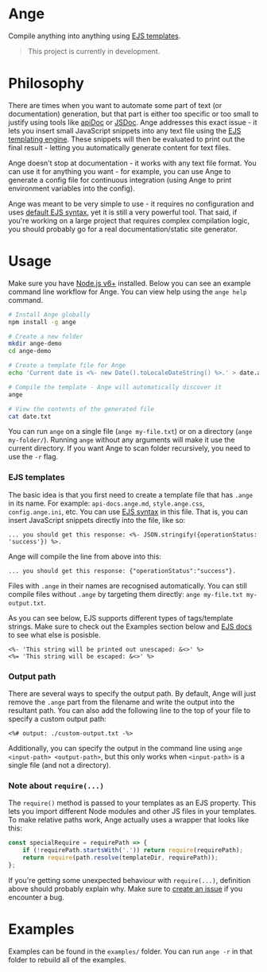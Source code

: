 # Ange

Compile anything into anything using [EJS templates](http://ejs.co/).

> This project is currently in development.

# Philosophy

There are times when you want to automate some part of text (or documentation) generation, but that part is either too
specific or too small to justify using tools like [apiDoc](http://apidocjs.com/) or [JSDoc](https://github.com/jsdoc3/jsdoc).
Ange addresses this exact issue - it lets you insert small JavaScript snippets into any  text file using the
[EJS templating engine](http://ejs.co/). These snippets will then be evaluated to print out the final result - letting
you automatically generate content for text files.

Ange doesn't stop at documentation - it works with any text file format. You can use it for anything you want - for
example, you can use Ange to generate a config file for continuous integration (using Ange to print environment
variables into the config).

Ange was meant to be very simple to use - it requires no configuration and uses
[default EJS syntax](http://ejs.co/#docs), yet it is still a very powerful tool. That said, if you're working on a large
project that requires complex compilation logic, you should probably go for a real documentation/static site generator.

# Usage

Make sure you have [Node.js v6+](https://nodejs.org/) installed. Below you can see an example command line workflow for
Ange. You can view help using the `ange help` command.

```bash
# Install Ange globally
npm install -g ange

# Create a new folder
mkdir ange-demo
cd ange-demo

# Create a template file for Ange
echo 'Current date is <%- new Date().toLocaleDateString() %>.' > date.ange.txt

# Compile the template - Ange will automatically discover it
ange

# View the contents of the generated file
cat date.txt
```

You can run `ange` on a single file (`ange my-file.txt`) or on a directory (`ange my-folder/`). Running `ange` without
any arguments will make it use the current directory. If you want Ange to scan folder recursively, you need to use the
`-r` flag.

### EJS templates

The basic idea is that you first need to create a template file that has
`.ange` in its name. For example: `api-docs.ange.md`, `style.ange.css`,
`config.ange.ini`, etc. You can use [EJS syntax](http://ejs.co/#docs) in this
file. That is, you can insert JavaScript snippets directly into the file,
like so:

```
... you should get this response: <%- JSON.stringify({operationStatus: 'success'}) %>.
```

Ange will compile the line from above into this:


```
... you should get this response: {"operationStatus":"success"}.
```

Files with `.ange` in their names are recognised automatically. You can still compile files without `.ange` by targeting
them directly: `ange my-file.txt my-output.txt`.

As you can see below, EJS supports different types of tags/template strings. Make sure to check out the Examples section
below and [EJS docs](http://ejs.co/#docs) to see what else is posisble.

```
<%- 'This string will be printed out unescaped: &<>' %>
<%= 'This string will be escaped: &<>' %>
```

### Output path

There are several ways to specify the output path. By default, Ange will just remove the `.ange` part from the filename
and write the output into the resultant path. You can also add the following line to the top of your file to specify
a custom output path:

```
<%# output: ./custom-output.txt -%>
```

Additionally, you can specify the output in the command line using `ange <input-path> <output-path>`, but this only
works when `<input-path>` is a single file (and not a directory).

### Note about `require(...)`

The `require()` method is passed to your templates as an EJS property. This lets you import different Node modules and
other JS files in your templates. To make relative paths work, Ange actually uses a wrapper that looks like this:

```javascript
const specialRequire = requirePath => {
    if (!requirePath.startsWith('.')) return require(requirePath);
    return require(path.resolve(templateDir, requirePath));
};
```

If you're getting some unexpected behaviour with `require(...)`, definition above should probably explain why. Make sure
to [create an issue](https://github.com/TimboKZ/Ange/issues) if you encounter a bug.

# Examples

Examples can be found in the `examples/` folder. You can run `ange -r` in that folder to rebuild all of the examples.

